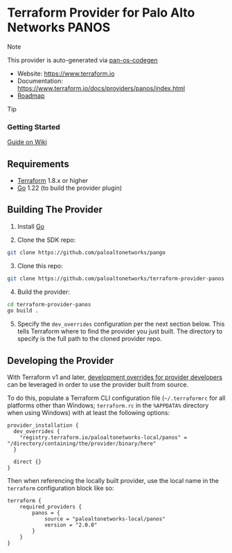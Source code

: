 # Terraform Provider for Palo Alto Networks PANOS

> [!NOTE]  
> This provider is auto-generated via [pan-os-codegen](https://github.com/PaloAltoNetworks/pan-os-codegen)

- Website: https://www.terraform.io
- Documentation: https://www.terraform.io/docs/providers/panos/index.html
- [Roadmap](https://github.com/orgs/PaloAltoNetworks/projects/62/views/11)

> [!TIP]
>
> ### Getting Started
>
> [Guide on Wiki](https://github.com/PaloAltoNetworks/pan-os-codegen/wiki/Getting-Started)

## Requirements

- [Terraform](https://www.terraform.io/downloads.html) 1.8.x or higher
- [Go](https://golang.org/doc/install) 1.22 (to build the provider plugin)

## Building The Provider

1. Install [Go](https://go.dev/dl)

2. Clone the SDK repo:

```sh
git clone https://github.com/paloaltonetworks/pango
```

3. Clone this repo:

```sh
git clone https://github.com/paloaltonetworks/terraform-provider-panos
```

4. Build the provider:

```sh
cd terraform-provider-panos
go build .
```

5. Specify the `dev_overrides` configuration per the next section below. This tells Terraform where to find the provider you just built. The directory to specify is the full path to the cloned provider repo.

## Developing the Provider

With Terraform v1 and later, [development overrides for provider developers](https://www.terraform.io/docs/cli/config/config-file.html#development-overrides-for-provider-developers) can be leveraged in order to use the provider built from source.

To do this, populate a Terraform CLI configuration file (`~/.terraformrc` for all platforms other than Windows; `terraform.rc` in the `%APPDATA%` directory when using Windows) with at least the following options:

```hcl
provider_installation {
  dev_overrides {
    "registry.terraform.io/paloaltonetworks-local/panos" = "/directory/containing/the/provider/binary/here"
  }

  direct {}
}
```

Then when referencing the locally built provider, use the local name in the `terraform` configuration block like so:

```hcl
terraform {
    required_providers {
        panos = {
            source = "paloaltonetworks-local/panos"
            version = "2.0.0"
        }
    }
}
```
